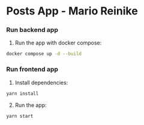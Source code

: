 # Posts App - Mario Reinike

### Run backend app
1. Run the app with docker compose:
```bash
docker compose up -d --build
```

### Run frontend app
1. Install dependencies:
```bash
yarn install
```

2. Run the app:
```bash
yarn start
```
